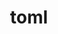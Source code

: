 ---
git: https://github.com/toml-lang/toml
logohandle: github_toml
sort: toml
title: toml
website: https://github.com/toml-lang/toml
---